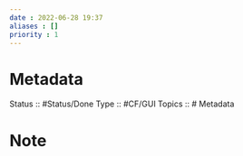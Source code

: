 ```yaml
---
date : 2022-06-28 19:37
aliases : []
priority : 1
---
```

# Metadata
Status :: #Status/Done 
Type :: #CF/GUI 
Topics :: # Metadata
# Note
